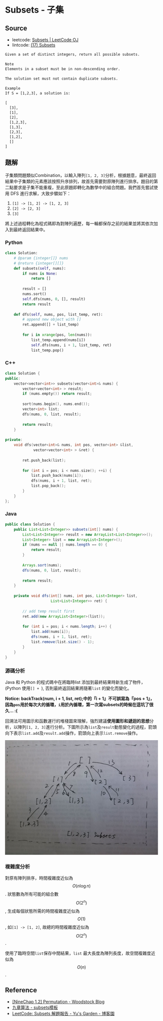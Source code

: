# Subsets - 子集

## Source

- leetcode: [Subsets | LeetCode OJ](https://leetcode.com/problems/subsets/)
- lintcode: [(17) Subsets](http://www.lintcode.com/en/problem/subsets/)

```
Given a set of distinct integers, return all possible subsets.

Note
Elements in a subset must be in non-descending order.

The solution set must not contain duplicate subsets.

Example
If S = [1,2,3], a solution is:

[
  [3],
  [1],
  [2],
  [1,2,3],
  [1,3],
  [2,3],
  [1,2],
  []
]
```

## 題解

子集類問題類似Combination，以輸入陣列`[1, 2, 3]`分析，根據題意，最終返回結果中子集類的元素應該按照升序排列，故首先需要對原陣列進行排序。題目的第二點要求是子集不能重複，至此原題即轉化為數學中的組合問題。我們首先嘗試使用 DFS 進行求解，大致步驟如下：

1. `[1] -> [1, 2] -> [1, 2, 3]`
2. `[2] -> [2, 3]`
3. `[3]`

將上述過程轉化為程式碼即為對陣列遍歷，每一輪都保存之前的結果並將其依次加入到最終返回結果中。

### Python

```python
class Solution:
    # @param {integer[]} nums
    # @return {integer[][]}
    def subsets(self, nums):
        if nums is None:
            return []
        
        result = []
        nums.sort()
        self.dfs(nums, 0, [], result)
        return result
    
    def dfs(self, nums, pos, list_temp, ret):
        # append new object with []
        ret.append([] + list_temp)
        
        for i in xrange(pos, len(nums)):
            list_temp.append(nums[i])
            self.dfs(nums, i + 1, list_temp, ret)
            list_temp.pop()
```

### C++

```c++
class Solution {
public:
    vector<vector<int>> subsets(vector<int>& nums) {
        vector<vector<int> > result;
        if (nums.empty()) return result;
        
        sort(nums.begin(), nums.end());
        vector<int> list;
        dfs(nums, 0, list, result);
        
        return result;
    }

private:
    void dfs(vector<int>& nums, int pos, vector<int> &list,
             vector<vector<int> > &ret) {
        
        ret.push_back(list);
        
        for (int i = pos; i < nums.size(); ++i) {
            list.push_back(nums[i]);
            dfs(nums, i + 1, list, ret);
            list.pop_back();
        }
    }
};
```

### Java

```java
public class Solution {
    public List<List<Integer>> subsets(int[] nums) {
        List<List<Integer>> result = new ArrayList<List<Integer>>();
        List<Integer> list = new ArrayList<Integer>();
        if (nums == null || nums.length == 0) {
            return result;
        }
        
        Arrays.sort(nums);
        dfs(nums, 0, list, result);
        
        return result;
    }
    
    private void dfs(int[] nums, int pos, List<Integer> list,
                     List<List<Integer>> ret) {

        // add temp result first
        ret.add(new ArrayList<Integer>(list));
        
        for (int i = pos; i < nums.length; i++) {
            list.add(nums[i]);
            dfs(nums, i + 1, list, ret);
            list.remove(list.size() - 1);
        }
    }
}
```

### 源碼分析

Java 和 Python 的程式碼中在將臨時list 添加到最終結果時新生成了物件，(Python 使用`[] + `), 否則最終返回結果將隨著`list` 的變化而變化。

**Notice: backTrack(num, i + 1, list, ret);中的『i + 1』不可誤寫為『pos + 1』，因為`pos`用於每次大的循環，`i`用於內循環，第一次寫subsets的時候在這坑了很久... :(**

回溯法可用圖示和函數運行的堆棧圖來理解，強烈建議**使用圖形和遞迴的思想**分析，以陣列`[1, 2, 3]`進行分析。下圖所示為`list`及`result`動態變化的過程，箭頭向下表示`list.add`及`result.add`操作，箭頭向上表示`list.remove`操作。

![Subsets運行遞迴調用圖](../../shared-files/images/subsets.jpg)

### 複雜度分析

對原有陣列排序，時間複雜度近似為 $$O(n \log n)$$. 狀態數為所有可能的組合數 $$O(2^n)$$, 生成每個狀態所需的時間複雜度近似為 $$O(1)$$, 如`[1] -> [1, 2]`, 故總的時間複雜度近似為 $$O(2^n)$$.

使用了臨時空間`list`保存中間結果，`list` 最大長度為陣列長度，故空間複雜度近似為 $$O(n)$$.

## Reference

- [[NineChap 1.2] Permutation - Woodstock Blog](http://okckd.github.io/blog/2014/06/12/NineChap-Permutation/)
- [九章算法 - subsets模板](http://www.jiuzhang.com/solutions/subsets/)
- [LeetCode: Subsets 解題報告 - Yu's Garden - 博客園](http://www.cnblogs.com/yuzhangcmu/p/4211815.html)

